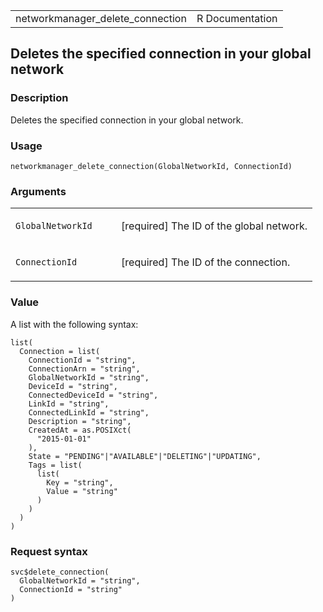 <table style="width: 100%;">
<tbody>
<tr class="odd">
<td>networkmanager_delete_connection</td>
<td style="text-align: right;">R Documentation</td>
</tr>
</tbody>
</table>

## Deletes the specified connection in your global network

### Description

Deletes the specified connection in your global network.

### Usage

    networkmanager_delete_connection(GlobalNetworkId, ConnectionId)

### Arguments

<table>
<colgroup>
<col style="width: 35%" />
<col style="width: 65%" />
</colgroup>
<tbody>
<tr class="odd">
<td><code
id="networkmanager_delete_connection_:_GlobalNetworkId">GlobalNetworkId</code></td>
<td><p>[required] The ID of the global network.</p></td>
</tr>
<tr class="even">
<td><code
id="networkmanager_delete_connection_:_ConnectionId">ConnectionId</code></td>
<td><p>[required] The ID of the connection.</p></td>
</tr>
</tbody>
</table>

### Value

A list with the following syntax:

    list(
      Connection = list(
        ConnectionId = "string",
        ConnectionArn = "string",
        GlobalNetworkId = "string",
        DeviceId = "string",
        ConnectedDeviceId = "string",
        LinkId = "string",
        ConnectedLinkId = "string",
        Description = "string",
        CreatedAt = as.POSIXct(
          "2015-01-01"
        ),
        State = "PENDING"|"AVAILABLE"|"DELETING"|"UPDATING",
        Tags = list(
          list(
            Key = "string",
            Value = "string"
          )
        )
      )
    )

### Request syntax

    svc$delete_connection(
      GlobalNetworkId = "string",
      ConnectionId = "string"
    )
